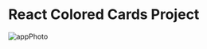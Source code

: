 # React Colored Cards Project

![appPhoto](https://user-images.githubusercontent.com/57563613/235048993-86f44622-7112-45ff-9f4a-4821a761a7bc.JPG)

